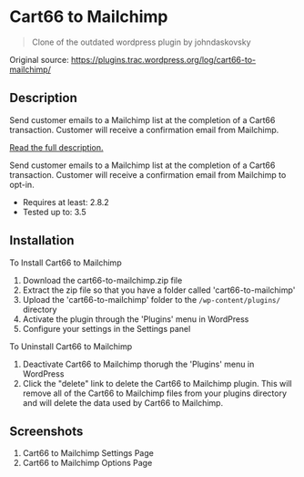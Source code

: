 # Cart66 to Mailchimp
> Clone of the outdated wordpress plugin by johndaskovsky

Original source: https://plugins.trac.wordpress.org/log/cart66-to-mailchimp/

## Description

Send customer emails to a Mailchimp list at the completion of a Cart66 transaction. Customer will receive a confirmation email from Mailchimp.

[Read the full description.](http://howtononprofit.wordpress.com/2013/02/23/wordpress-plugin-cart66-to-mailchimp/)

Send customer emails to a Mailchimp list at the completion of a Cart66 transaction. Customer will receive a confirmation email from Mailchimp to opt-in.

- Requires at least: 2.8.2
- Tested up to: 3.5

## Installation

To  Install Cart66 to Mailchimp

1. Download the cart66-to-mailchimp.zip file 
2. Extract the zip file so that you have a folder called 'cart66-to-mailchimp'
3. Upload the 'cart66-to-mailchimp' folder to the `/wp-content/plugins/` directory
4. Activate the plugin through the 'Plugins' menu in WordPress
5. Configure your settings in the Settings panel

To Uninstall Cart66 to Mailchimp

1. Deactivate Cart66 to Mailchimp thorugh the 'Plugins' menu in WordPress
2. Click the "delete" link to delete the Cart66 to Mailchimp plugin. This will remove all of the Cart66 to Mailchimp files from your plugins directory and will delete the data used by Cart66 to Mailchimp.


## Screenshots

1. Cart66 to Mailchimp Settings Page
2. Cart66 to Mailchimp Options Page

